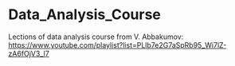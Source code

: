 # Data_Analysis_Course
Lections of data analysis course from V. Abbakumov: https://www.youtube.com/playlist?list=PLlb7e2G7aSpRb95_Wi7lZ-zA6fOjV3_l7
